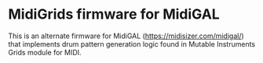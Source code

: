 # MidiGrids firmware for MidiGAL

This is an alternate firmware for MidiGAL (https://midisizer.com/midigal/)
that implements drum pattern generation logic found in Mutable Instruments
Grids module for MIDI.

